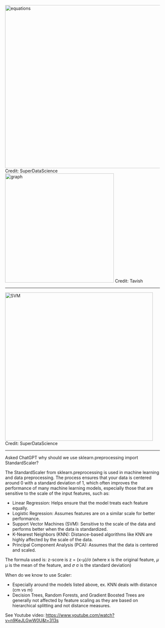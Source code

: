 <img width="529" alt="equations" src="https://github.com/user-attachments/assets/b90d136d-6056-4845-903a-6900d695b7b5">
Credit: SuperDataScience

<img width="354" alt="graph" src="https://github.com/user-attachments/assets/83e14cb9-3098-4dcc-81ba-80c9406935e0">
Credit: Tavish

----------------------------------------------------------------------------------------

<img width="481" alt="SVM" src="https://github.com/user-attachments/assets/c9173607-6f72-4f7b-9dd5-7d1c9fc9e0f5">
Credit: SuperDataScience

----------------------------------------------------------------------------------------
Asked ChatGPT why should we use sklearn.preprocessing import StandardScaler?

The StandardScaler from sklearn.preprocessing is used in machine learning and data preprocessing. The process ensures that your data is centered around 0 with a standard deviation of 1, which often improves the performance of many machine learning models, especially those that are sensitive to the scale of the input features, such as:
- Linear Regression: Helps ensure that the model treats each feature equally.
- Logistic Regression: Assumes features are on a similar scale for better performance.
- Support Vector Machines (SVM): Sensitive to the scale of the data and performs better when the data is standardized.
- K-Nearest Neighbors (KNN): Distance-based algorithms like KNN are highly affected by the scale of the data.
- Principal Component Analysis (PCA): Assumes that the data is centered and scaled.

The formula used is:
    z-score is z = (x-μ)/σ   (where x is the original feature, 𝜇 μ is the mean of the feature, and 𝜎 σ is the standard deviation)

When do we know to use Scaler: 
- Especially around the models listed above, ex. KNN deals with distance (cm vs m)
- Decision Trees, Random Forests, and Gradient Boosted Trees are generally not affected by feature scaling as they are based on hierarchical splitting and not distance measures.

See Youtube video: https://www.youtube.com/watch?v=n9KeJLGwW0U&t=313s
